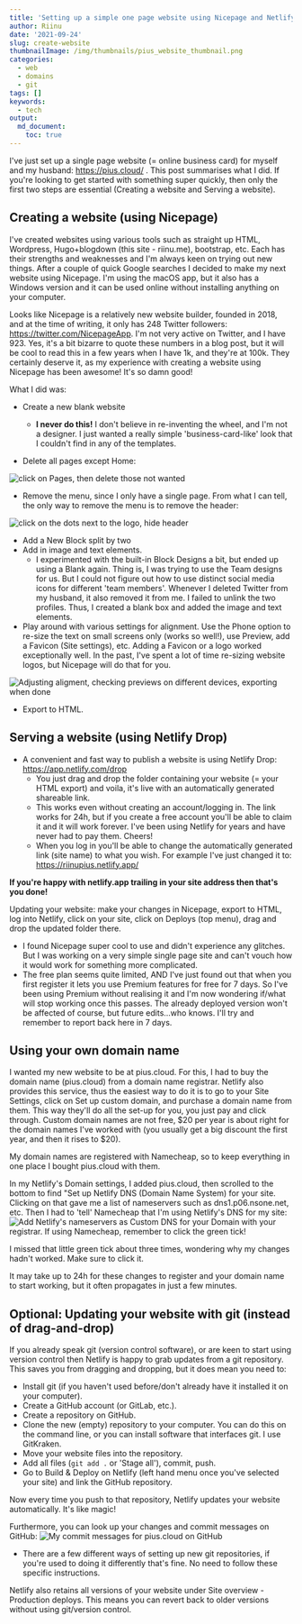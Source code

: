 ```yaml
---
title: 'Setting up a simple one page website using Nicepage and Netlify'
author: Riinu
date: '2021-09-24'
slug: create-website
thumbnailImage: /img/thumbnails/pius_website_thumbnail.png
categories:
  - web
  - domains
  - git
tags: []
keywords:
  - tech
output:
  md_document:
    toc: true
---
```


I've just set up a single page website (= online business card) for myself and my husband: https://pius.cloud/ .
This post summarises what I did.
If you're looking to get started with something super quickly, then only the first two steps are essential (Creating a website and Serving a website).

## Creating a website (using Nicepage)

I've created websites using various tools such as straight up HTML, Wordpress, Hugo+blogdown (this site - riinu.me), bootstrap, etc.
Each has their strengths and weaknesses and I'm always keen on trying out new things.
After a couple of quick Google searches I decided to make my next website using Nicepage.
I'm using the macOS app, but it also has a Windows version and it can be used online without installing anything on your computer.

Looks like Nicepage is a relatively new website builder, founded in 2018, and at the time of writing, it only has 248 Twitter followers: https://twitter.com/NicepageApp.
I'm not very active on Twitter, and I have 923.
Yes, it's a bit bizarre to quote these numbers in a blog post, but it will be cool to read this in a few years when I have 1k, and they're at 100k.
They certainly deserve it, as my experience with creating a website using Nicepage has been awesome! It's so damn good!

What I did was:

* Create a new blank website
    + __I never do this!__ I don't believe in re-inventing the wheel, and I'm not a designer.
    I just wanted a really simple 'business-card-like' look that I couldn't find in any of the templates.

* Delete all pages except Home:

![click on Pages, then delete those not wanted](/img/nicepage_website/manage_pages.png)

* Remove the menu, since I only have a single page.
From what I can tell, the only way to remove the menu is to remove the header:

![click on the dots next to the logo, hide header](/img/nicepage_website/hide_header.png)

* Add a New Block split by two
* Add in image and text elements.
    + I experimented with the built-in Block Designs a bit, but ended up using a Blank again.
    Thing is, I was trying to use the Team designs for us.
    But I could not figure out how to use distinct social media icons for different 'team members'.
    Whenever I deleted Twitter from my husband, it also removed it from me.
    I failed to unlink the two profiles.
    Thus, I created a blank box and added the image and text elements.
* Play around with various settings for alignment. Use the Phone option to re-size the text on small screens only (works so well!), use Preview, add a Favicon (Site settings), etc. Adding a Favicon or a logo worked exceptionally well. In the past, I've spent a lot of time re-sizing website logos, but Nicepage will do that for you. 

![Adjusting aligment, checking previews on different devices, exporting when done](/img/nicepage_website/alignment_etc.png)

* Export to HTML.

## Serving a website (using Netlify Drop)

* A convenient and fast way to publish a website is using Netlify Drop: https://app.netlify.com/drop
    + You just drag and drop the folder containing your website (= your HTML export) and voila, it's live with an automatically generated shareable link.
    + This works even without creating an account/logging in. The link works for 24h, but if you create a free account you'll be able to claim it and it will work forever. I've been using Netlify for years and have never had to pay them. Cheers!
    + When you log in you'll be able to change the automatically generated link (site name) to what you wish. For example I've just changed it to: https://riinupius.netlify.app/
    
__If you're happy with netlify.app trailing in your site address then that's you done!__

Updating your website: make your changes in Nicepage, export to HTML, log into Netlify, click on your site, click on Deploys (top menu), drag and drop the updated folder there.

* I found Nicepage super cool to use and didn't experience any glitches. But I was working on a very simple single page site and can't vouch how it would work for something more complicated.
* The free plan seems quite limited, AND I've just found out that when you first register it lets you use Premium features for free for 7 days. So I've been using Premium without realising it and I'm now wondering if/what will stop working once this passes. The already deployed version won't be affected of course, but future edits...who knows. I'll try and remember to report back here in 7 days.

## Using your own domain name

I wanted my new website to be at pius.cloud. 
For this, I had to buy the domain name (pius.cloud) from a domain name registrar. 
Netlify also provides this service, thus the easiest way to do it is to go to your Site Settings, click on Set up custom domain, and purchase a domain name from them. 
This way they'll do all the set-up for you, you just pay and click through. 
Custom domain names are not free, \$20 per year is about right for the domain names I've worked with (you usually get a big discount the first year, and then it rises to \$20).

My domain names are registered with Namecheap, so to keep everything in one place I bought pius.cloud with them. 

In my Netlify's Domain settings, I added pius.cloud, then scrolled to the bottom to find "Set up Netlify DNS (Domain Name System) for your site. Clicking on that gave me a list of nameservers such as dns1.p06.nsone.net, etc.
Then I had to 'tell' Namecheap that I'm using Netlify's DNS for my site:
![Add Netlify's nameservers as Custom DNS for your Domain with your registrar. If using Namecheap, remember to click the green tick!](/img/nicepage_website/namecheap_dns.png)

I missed that little green tick about three times, wondering why my changes hadn't worked. Make sure to click it.

It may take up to 24h for these changes to register and your domain name to start working, but it often propagates in just a few minutes.

## Optional: Updating your website with git (instead of drag-and-drop)

If you already speak git (version control software), or are keen to start using version control then Netlify is happy to grab updates from a git repository.
This saves you from dragging and dropping, but it does mean you need to:

* Install git (if you haven't used before/don't already have it installed it on your computer).
* Create a GitHub account (or GitLab, etc.).
* Create a repository on GitHub.
* Clone the new (empty) repository to your computer. You can do this on the command line, or you can install software that interfaces git. I use GitKraken.
* Move your website files into the repository.
* Add all files (`git add .` or 'Stage all'), commit, push.
* Go to Build & Deploy on Netlify (left hand menu once you've selected your site) and link the GitHub repository.

Now every time you push to that repository, Netlify updates your website automatically. It's like magic!

Furthermore, you can look up your changes and commit messages on GitHub:
![My commit messages for pius.cloud on GitHub](/img/nicepage_website/github_commit_history.png)

* There are a few different ways of setting up new git repositories, if you're used to doing it differently that's fine. No need to follow these specific instructions.

Netlify also retains all versions of your website under Site overview - Production deploys.
This means you can revert back to older versions without using git/version control. 



